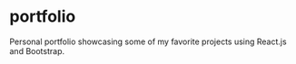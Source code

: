 # portfolio
Personal portfolio showcasing some of my favorite projects using React.js and Bootstrap.
